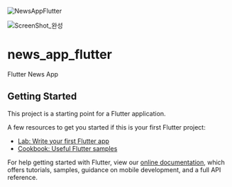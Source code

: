 ![NewsAppFlutter](https://user-images.githubusercontent.com/78031893/133887471-d9bb65c5-9077-467c-bf8f-571a7881b11c.gif)


![ScreenShot_완성](https://user-images.githubusercontent.com/78031893/133887443-c6699163-8921-446b-89ca-4cf46413b36a.jpg)


# news_app_flutter

Flutter News App

## Getting Started

This project is a starting point for a Flutter application.

A few resources to get you started if this is your first Flutter project:

- [Lab: Write your first Flutter app](https://flutter.dev/docs/get-started/codelab)
- [Cookbook: Useful Flutter samples](https://flutter.dev/docs/cookbook)

For help getting started with Flutter, view our
[online documentation](https://flutter.dev/docs), which offers tutorials,
samples, guidance on mobile development, and a full API reference.
